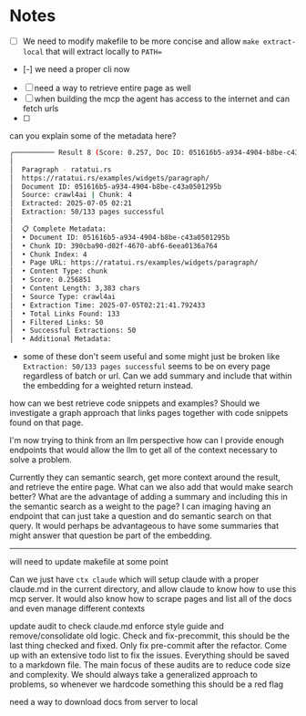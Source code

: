 # Notes

- [ ] We need to modify makefile to be more concise and allow `make extract-local` that will extract locally to `PATH=`
- [-] we need a proper cli now
- [ ] need a way to retrieve entire page as well
- [ ] when building the mcp the agent has access to the internet and can fetch urls
- [ ]

can you explain some of the metadata here?
```bash
╭────────── Result 8 (Score: 0.257, Doc ID: 051616b5-a934-4904-b8be-c43a0501295b, Type: chunk) ──────────╮
│                                                                                                        │
│  Paragraph - ratatui.rs                                                                                │
│  https://ratatui.rs/examples/widgets/paragraph/                                                        │
│  Document ID: 051616b5-a934-4904-b8be-c43a0501295b                                                     │
│  Source: crawl4ai | Chunk: 4                                                                           │
│  Extracted: 2025-07-05 02:21                                                                           │
│  Extraction: 50/133 pages successful                                                                   │
│                                                                                                        │
│  📋 Complete Metadata:                                                                                 │
│  • Document ID: 051616b5-a934-4904-b8be-c43a0501295b                                                   │
│  • Chunk ID: 390cba90-d02f-4670-abf6-6eea0136a764                                                      │
│  • Chunk Index: 4                                                                                      │
│  • Page URL: https://ratatui.rs/examples/widgets/paragraph/                                            │
│  • Content Type: chunk                                                                                 │
│  • Score: 0.256851                                                                                     │
│  • Content Length: 3,383 chars                                                                         │
│  • Source Type: crawl4ai                                                                               │
│  • Extraction Time: 2025-07-05T02:21:41.792433                                                         │
│  • Total Links Found: 133                                                                              │
│  • Filtered Links: 50                                                                                  │
│  • Successful Extractions: 50                                                                          │
│  • Additional Metadata:                                                                                │
```

- some of these don't seem useful and some might just be broken like `Extraction: 50/133 pages successful` seems to be on every page regardless of batch or url. Can we add summary and include that within the embedding for a weighted return instead.

how can we best retrieve code snippets and examples? Should we investigate a graph approach that links pages together with code snippets found on that page.

I'm now trying to think from an llm perspective how can I provide enough endpoints that would allow the llm to get all of the context necessary to solve a problem.

Currently they can semantic search, get more context around the result, and retrieve the entire page. What can we also add that would make search better? What are the advantage of adding a summary and including this in the semantic search as a weight to the page? I can imaging having an endpoint that can just take a question and do semantic search on that query. It would perhaps be advantageous to have some summaries that might answer that question be part of the embedding.

---

will need to update makefile at some point

Can we just have `ctx claude` which will setup claude with a proper claude.md in the current directory, and allow claude to know how to use this mcp server. It would also know how to scrape pages and list all of the docs and even manage different contexts

update audit to check claude.md enforce style guide and remove/consolidate old logic. Check and fix-precommit, this should be the last thing checked and fixed. Only fix pre-commit after the refactor. Come up with an extensive todo list to fix the issues. Everything should be saved to a markdown file. The main focus of these audits are to reduce code size and complexity. We should always take a generalized approach to problems, so whenever we hardcode something this should be a red flag

need a way to download docs from server to local
